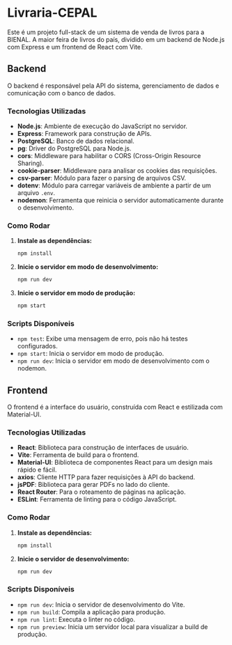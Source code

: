 # Livraria-CEPAL

Este é um projeto full-stack de um sistema de venda de livros para a BIENAL. A maior feira de livros do país, dividido em um backend de Node.js com Express e um frontend de React com Vite.

## Backend

O backend é responsável pela API do sistema, gerenciamento de dados e comunicação com o banco de dados.

### Tecnologias Utilizadas

* **Node.js**: Ambiente de execução do JavaScript no servidor.
* **Express**: Framework para construção de APIs.
* **PostgreSQL**: Banco de dados relacional.
* **pg**: Driver do PostgreSQL para Node.js.
* **cors**: Middleware para habilitar o CORS (Cross-Origin Resource Sharing).
* **cookie-parser**: Middleware para analisar os cookies das requisições.
* **csv-parser**: Módulo para fazer o parsing de arquivos CSV.
* **dotenv**: Módulo para carregar variáveis de ambiente a partir de um arquivo `.env`.
* **nodemon**: Ferramenta que reinicia o servidor automaticamente durante o desenvolvimento.

### Como Rodar

1.  **Instale as dependências:**
    ```bash
    npm install
    ```

2.  **Inicie o servidor em modo de desenvolvimento:**
    ```bash
    npm run dev
    ```

3.  **Inicie o servidor em modo de produção:**
    ```bash
    npm start
    ```

### Scripts Disponíveis

* `npm test`: Exibe uma mensagem de erro, pois não há testes configurados.
* `npm start`: Inicia o servidor em modo de produção.
* `npm run dev`: Inicia o servidor em modo de desenvolvimento com o nodemon.

## Frontend

O frontend é a interface do usuário, construída com React e estilizada com Material-UI.

### Tecnologias Utilizadas

* **React**: Biblioteca para construção de interfaces de usuário.
* **Vite**: Ferramenta de build para o frontend.
* **Material-UI**: Biblioteca de componentes React para um design mais rápido e fácil.
* **axios**: Cliente HTTP para fazer requisições à API do backend.
* **jsPDF**: Biblioteca para gerar PDFs no lado do cliente.
* **React Router**: Para o roteamento de páginas na aplicação.
* **ESLint**: Ferramenta de linting para o código JavaScript.

### Como Rodar

1.  **Instale as dependências:**
    ```bash
    npm install
    ```

2.  **Inicie o servidor de desenvolvimento:**
    ```bash
    npm run dev
    ```

### Scripts Disponíveis

* `npm run dev`: Inicia o servidor de desenvolvimento do Vite.
* `npm run build`: Compila a aplicação para produção.
* `npm run lint`: Executa o linter no código.
* `npm run preview`: Inicia um servidor local para visualizar a build de produção.
